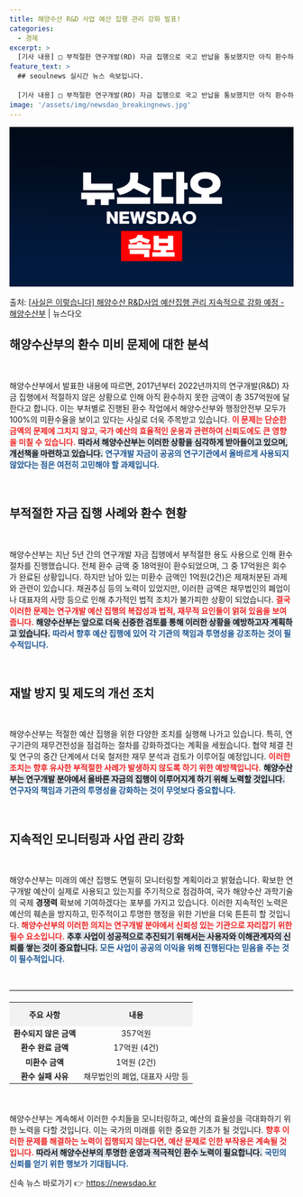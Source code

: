 ```yaml
---
title: 해양수산 R&D 사업 예산 집행 관리 강화 발표!
categories:
  - 경제
excerpt: >
  [기사 내용] □ 부적절한 연구개발(RD) 자금 집행으로 국고 반납을 통보했지만 아직 환수하지 못한 금액이 …
feature_text: >
  ## seoulnews 실시간 뉴스 속보입니다.

  [기사 내용] □ 부적절한 연구개발(RD) 자금 집행으로 국고 반납을 통보했지만 아직 환수하지 못한 금액이 …
image: '/assets/img/newsdao_breakingnews.jpg'
---
```


![뉴스다오 속보](/assets/img/newsdao_breakingnews.jpg)

<p>출처: <a href="https://newsdao.kr/1650" rel="dofollow">[사실은 이렇습니다] 해양수산 R&D사업 예산집행 관리 지속적으로 강화 예정 - 해양수산부</a> | 뉴스다오</p>

<h2 data-ke-size="size26">해양수산부의 환수 미비 문제에 대한 분석</h2>

<p data-ke-size="size16">&nbsp;</p>

해양수산부에서 발표한 내용에 따르면, 2017년부터 2022년까지의 연구개발(R&D) 자금 집행에서 적절하지 않은 상황으로 인해 아직 환수하지 못한 금액이 총 357억원에 달한다고 합니다. 이는 부처별로 진행된 환수 작업에서 해양수산부와 행정안전부 모두가 100%의 미환수율을 보이고 있다는 사실로 더욱 주목받고 있습니다. <b><span style="color: #ee2323;">이 문제는 단순한 금액의 문제에 그치지 않고, 국가 예산의 효율적인 운용과 관련하여 신뢰도에도 큰 영향을 미칠 수 있습니다.</span></b> <b><span style="background-color: #21538527;">따라서 해양수산부는 이러한 상황을 심각하게 받아들이고 있으며, 개선책을 마련하고 있습니다.</span></b> <b><span style="color: #1a5490;">연구개발 자금이 공공의 연구기관에서 올바르게 사용되지 않았다는 점은 여전히 고민해야 할 과제입니다.</span></b>

<p data-ke-size="size16">&nbsp;</p>

<h2 data-ke-size="size26">부적절한 자금 집행 사례와 환수 현황</h2>

<p data-ke-size="size16">&nbsp;</p>

해양수산부는 지난 5년 간의 연구개발 자금 집행에서 부적절한 용도 사용으로 인해 환수 절차를 진행했습니다. 전체 환수 금액 중 18억원이 환수되었으며, 그 중 17억원은 회수가 완료된 상황입니다. 하지만 남아 있는 미환수 금액인 1억원(2건)은 제재처분된 과제와 관련이 있습니다. 채권추심 등의 노력이 있었지만, 이러한 금액은 채무법인의 폐업이나 대표자의 사망 등으로 인해 추가적인 법적 조치가 불가피한 상황이 되었습니다. <b><span style="color: #ee2323;">결국 이러한 문제는 연구개발 예산 집행의 복잡성과 법적, 재무적 요인들이 얽혀 있음을 보여줍니다.</span></b> <b><span style="background-color: #21538527;">해양수산부는 앞으로 더욱 신중한 검토를 통해 이러한 상황을 예방하고자 계획하고 있습니다.</span></b> <b><span style="color: #1a5490;">따라서 향후 예산 집행에 있어 각 기관의 책임과 투명성을 강조하는 것이 필수적입니다.</span></b>

<p data-ke-size="size16">&nbsp;</p>

<h2 data-ke-size="size26">재발 방지 및 제도의 개선 조치</h2>

<p data-ke-size="size16">&nbsp;</p>

해양수산부는 적절한 예산 집행을 위한 다양한 조치를 실행해 나가고 있습니다. 특히, 연구기관의 재무건전성을 점검하는 절차를 강화하겠다는 계획을 세웠습니다. 협약 체결 전 및 연구의 중간 단계에서 더욱 철저한 재무 분석과 검토가 이루어질 예정입니다. <b><span style="color: #ee2323;">이러한 조치는 향후 유사한 부적절한 사례가 발생하지 않도록 하기 위한 예방책입니다.</span></b> <b><span style="background-color: #21538527;">해양수산부는 연구개발 분야에서 올바른 자금의 집행이 이루어지게 하기 위해 노력할 것입니다.</span></b> <b><span style="color: #1a5490;"> 연구자의 책임과 기관의 투명성을 강화하는 것이 무엇보다 중요합니다.</span></b>

<p data-ke-size="size16">&nbsp;</p>

<h2 data-ke-size="size26">지속적인 모니터링과 사업 관리 강화</h2>

<p data-ke-size="size16">&nbsp;</p>

해양수산부는 미래의 예산 집행도 면밀히 모니터링할 계획이라고 밝혔습니다. 확보한 연구개발 예산이 실제로 사용되고 있는지를 주기적으로 점검하여, 국가 해양수산 과학기술의 국제 **경쟁력** 확보에 기여하겠다는 포부를 가지고 있습니다. 이러한 지속적인 노력은 예산의 훼손을 방지하고, 민주적이고 투명한 행정을 위한 기반을 더욱 튼튼히 할 것입니다. <b><span style="color: #ee2323;">해양수산부의 이러한 의지는 연구개발 분야에서 신뢰성 있는 기관으로 자리잡기 위한 필수 요소입니다.</span></b> <b><span style="background-color: #21538527;">추후 사업이 성공적으로 추진되기 위해서는 사용자와 이해관계자의 신뢰를 쌓는 것이 중요합니다.</span></b> <b><span style="color: #1a5490;">모든 사업이 공공의 이익을 위해 진행된다는 믿음을 주는 것이 필수적입니다.</span></b>

<p data-ke-size="size16">&nbsp;</p>

<hr style="height: 1px; border: 0; border-top: 1px solid #e8e8e8; margin: 10px 0;">

<table style="width: 100%; margin: 20px 0; border-collapse: collapse;">
    <tr>
        <th style="text-align: center; height: 35px; background-color: #f2f2f2;"><b>주요 사항</b></th>
        <th style="text-align: center; height: 35px; background-color: #f2f2f2;"><b>내용</b></th>
    </tr>
    <tr>
        <td style="text-align: center; height: 17px;"><b>환수되지 않은 금액</b></td>
        <td style="text-align: center; height: 17px;">357억원</td>
    </tr>
    <tr>
        <td style="text-align: center; height: 17px;"><b>환수 완료 금액</b></td>
        <td style="text-align: center; height: 17px;">17억원 (4건)</td>
    </tr>
    <tr>
        <td style="text-align: center; height: 17px;"><b>미환수 금액</b></td>
        <td style="text-align: center; height: 17px;">1억원 (2건)</td>
    </tr>
    <tr>
        <td style="text-align: center; height: 17px;"><b>환수 실패 사유</b></td>
        <td style="text-align: center; height: 17px;">채무법인의 폐업, 대표자 사망 등</td>
    </tr>
</table>

<p data-ke-size="size16">&nbsp;</p>

해양수산부는 계속해서 이러한 수치들을 모니터링하고, 예산의 효율성을 극대화하기 위한 노력을 다할 것입니다. 이는 국가의 미래를 위한 중요한 기초가 될 것입니다. <b><span style="color: #ee2323;">향후 이러한 문제를 해결하는 노력이 집행되지 않는다면, 예산 문제로 인한 부작용은 계속될 것입니다.</span></b> <b><span style="background-color: #21538527;">따라서 해양수산부의 투명한 운영과 적극적인 환수 노력이 필요합니다.</span></b> <b><span style="color: #1a5490;">국민의 신뢰를 얻기 위한 행보가 기대됩니다.</span></b> 

신속 뉴스 바로가기 👉 <a href="https://newsdao.kr" rel="dofollow">https://newsdao.kr</a>


